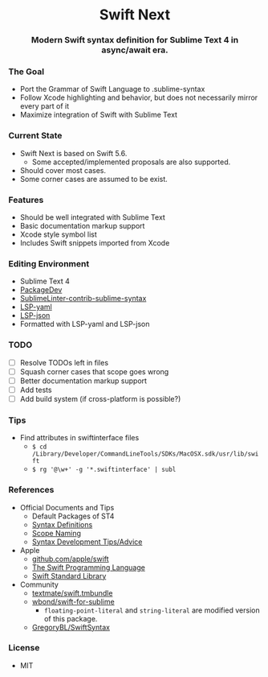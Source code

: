 
<center>
    <h1>Swift Next</h1>
    <h3>Modern Swift syntax definition for Sublime Text 4 in async/await era.</h3>
</center>

### The Goal

- Port the Grammar of Swift Language to .sublime-syntax
- Follow Xcode highlighting and behavior, but does not necessarily mirror every part of it
- Maximize integration of Swift with Sublime Text

### Current State

- Swift Next is based on Swift 5.6.
    - Some accepted/implemented proposals are also supported.
- Should cover most cases.
- Some corner cases are assumed to be exist.

### Features

- Should be well integrated with Sublime Text
- Basic documentation markup support
- Xcode style symbol list
- Includes Swift snippets imported from Xcode

### Editing Environment

- Sublime Text 4
- [PackageDev](https://github.com/SublimeText/PackageDev)
- [SublimeLinter-contrib-sublime-syntax](https://github.com/FichteFoll/SublimeLinter-contrib-sublime-syntax)
- [LSP-yaml](https://github.com/sublimelsp/LSP-yaml)
- [LSP-json](https://github.com/sublimelsp/LSP-json)
- Formatted with LSP-yaml and LSP-json

### TODO

- [ ] Resolve TODOs left in files
- [ ] Squash corner cases that scope goes wrong
- [ ] Better documentation markup support
- [ ] Add tests
- [ ] Add build system (if cross-platform is possible?)

### Tips

- Find attributes in swiftinterface files
    - `$ cd /Library/Developer/CommandLineTools/SDKs/MacOSX.sdk/usr/lib/swift`
    - `$ rg '@\w+' -g '*.swiftinterface' | subl`

### References

- Official Documents and Tips
    - Default Packages of ST4
    - [Syntax Definitions](https://www.sublimetext.com/docs/syntax.html)
    - [Scope Naming](https://www.sublimetext.com/docs/scope_naming.html)
    - [Syntax Development Tips/Advice](https://github.com/sublimehq/Packages/issues/757)
- Apple
    - [github.com/apple/swift](https://github.com/apple/swift)
    - [The Swift Programming Language](https://docs.swift.org/swift-book/ReferenceManual/zzSummaryOfTheGrammar.html)
    - [Swift Standard Library](https://developer.apple.com/documentation/swift/swift_standard_library)
- Community
    - [textmate/swift.tmbundle](https://github.com/textmate/swift.tmbundle)
    - [wbond/swift-for-sublime](https://github.com/wbond/swift-for-sublime)
        - `floating-point-literal` and `string-literal` are modified version of this package.
    - [GregoryBL/SwiftSyntax](https://github.com/GregoryBL/SwiftSyntax)

### License

- MIT
